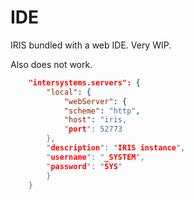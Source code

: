 # IDE
IRIS bundled with a web IDE. Very WIP.

Also does not work.
```json
    "intersystems.servers": {
        "local": {
            "webServer": {
            "scheme": "http",
            "host": "iris,
            "port": 52773
        },
        "description": "IRIS instance",
        "username": "_SYSTEM",
        "password": "SYS"
        }
    }
```
